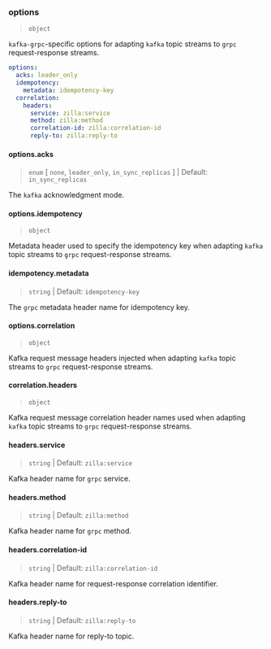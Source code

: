 
### options

> `object`

`kafka-grpc`-specific options for adapting `kafka` topic streams to `grpc` request-response streams.

```yaml
options:
  acks: leader_only
  idempotency:
    metadata: idempotency-key
  correlation:
    headers:
      service: zilla:service
      method: zilla:method
      correlation-id: zilla:correlation-id
      reply-to: zilla:reply-to
```

#### options.acks

> `enum` [ `none`, `leader_only`, `in_sync_replicas` ] | Default: `in_sync_replicas`

The `kafka` acknowledgment mode.

#### options.idempotency

> `object`

Metadata header used to specify the idempotency key when adapting `kafka` topic streams to `grpc` request-response streams.

#### idempotency.metadata

> `string` | Default: `idempotency-key`

The `grpc` metadata header name for idempotency key.

#### options.correlation

> `object`

Kafka request message headers injected when adapting `kafka` topic streams to `grpc` request-response streams.

#### correlation.headers

> `object`

Kafka request message correlation header names used when adapting `kafka` topic streams to `grpc` request-response streams.

#### headers.service

> `string` | Default: `zilla:service`

Kafka header name for `grpc` service.

#### headers.method

> `string` | Default: `zilla:method`

Kafka header name for `grpc` method.

#### headers.correlation-id

> `string` | Default: `zilla:correlation-id`

Kafka header name for request-response correlation identifier.

#### headers.reply-to

> `string` | Default: `zilla:reply-to`

Kafka header name for reply-to topic.
